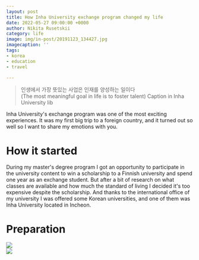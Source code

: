 ```yaml
---
layout: post
title: How Inha University exchange program changed my life
date: 2022-05-27 09:00:00 +0000
author: Nikita Rusetskii
category: life
image: img/in-post/20191123_134427.jpg
imagecaption: ''
tags:
- korea
- education
- travel

---
```


<blockquote>
인생에서 가장 뜻있는 사업은 인재를 양성하는 일이다<br/>
(The most meaningful goal in life is to foster talent)
<span>Caption in Inha University lib</span>
</blockquote>

Inha University's exchange program was one of the most exciting experiences. It was my first big trip to a foreign country, and it turned out so well so I want to share my emotions with you.

# How it started

During my master's degree program I got an opportunity to participate in the university content to win a scholarship to a Finnish university and spend one year as an exchange student. But after a bit of research on what classes are available and how much the standard of living I decided it's too expensive despite the scholarship. And thanks to the international office of my university I was offered some Korean universities, and one of them was Inha University located in Incheon.

# Preparation

<div class="mycarousel">
  <div>
  	<img class="slide" src="https://xtenzq.github.io/blog/img/in-post/20191114_130334.jpg" />
  </div>
  <div>
    <img class="slide" src="https://xtenzq.github.io/blog/img/in-post/20191123_134427.jpg" />
  </div>
</div>